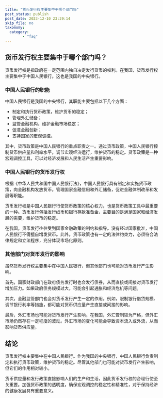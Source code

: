 ```yaml
---
title: "货币发行权主要集中于哪个部门吗"
post_status: publish
post_date: 2023-12-10 23:29:14
skip_file: no
taxonomy:
  category:
        - "faq"
---
```


## 货币发行权主要集中于哪个部门吗？

货币发行权是指政府在一定范围内独自决定发行货币的权利。在我国，货币发行权主要集中于中国人民银行，这也是我国的中央银行。

### 中国人民银行的职能

中国人民银行是我国的中央银行，其职能主要包括以下几个方面：

- 制定和执行货币政策，维护货币的稳定；
- 管理外汇储备；
- 监管金融机构，维护金融市场稳定；
- 促进金融创新；
- 支持国家的宏观调控。

其中，货币政策是中国人民银行的重点职责之一。通过货币政策，中国人民银行控制货币供应量和利率水平，调节宏观经济运行，维护货币的稳定。货币政策是一种宏观调控工具，可以对经济发展和人民生活产生重要影响。

### 中国人民银行的货币发行权

根据《中华人民共和国中国人民银行法》，中国人民银行具有制定和实施货币政策，向金融机构发放货币，管理国家金融信用和外汇储备，促进金融体制改革和发展等职能。

货币发行权是中国人民银行行使货币政策的核心权力，也是货币政策工具中最重要的一种。货币发行包括发行纸币和银行存款准备金，主要目的是满足国家和经济发展的需要，维护货币的稳定。

在我国，货币发行往往受到国家金融政策的制约和指导。没有经过国家批准，中国人民银行不得擅自增发货币。此外，货币政策也有一定的法律约束力，必须符合法律规定和立法程序，充分体现市场化原则。

### 其他部门对货币发行的影响

虽然货币发行权主要集中在中国人民银行，但其他部门也可能对货币发行产生影响。

首先，国家财政部门在政府债务发行时也会发行债券，从而直接或间接对货币发行增加压力。如果政府债务规模过大，可能会引起通胀和经济危机等问题。

其次，金融监管部门也会对货币发行产生一定的作用。例如，限制银行借贷规模、调节银行利率等措施，都可能对货币供应量产生直接或间接的影响。

最后，外汇市场也可能对货币发行产生影响。在我国，外汇管制较为严格，但外汇市场仍然存在一定程度的波动。外汇市场的变化可能会导致资本流入或外流，从而影响货币供应量。

## 结论

货币发行权主要集中在中国人民银行。作为我国的中央银行，中国人民银行负责制定和执行货币政策，维护货币的稳定。尽管其他部门也可能对货币发行产生影响，但它们的作用相对较小。

货币供应量和发行政策直接影响人们的生产和生活，因此货币发行权的合理行使至关重要。加强货币政策的透明度，确保宏观调控的稳定性和精准性，对于保持经济的健康发展具有重要意义。

